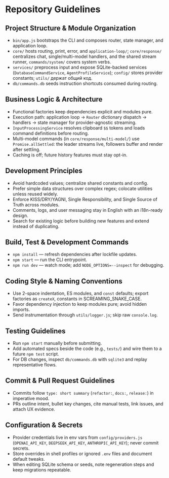 # Repository Guidelines

## Project Structure & Module Organization
- `bin/app.js` bootstraps the CLI and composes router, state manager, and application loop.
- `core/` hosts routing, print, error, and `application-loop/`; `core/response/` centralizes chat, single/multi-model handlers, and the shared stream runner, `commands/system/` covers system verbs.
- `services/` preprocess input and expose SQLite-backed services (`DatabaseCommandService`, `AgentProfileService`); `config/` stores provider constants; `utils/` держат общий код.
- `db/commands.db` seeds instruction shortcuts consumed during routing.

## Business Logic & Architecture
- Functional factories keep dependencies explicit and modules pure.
- Execution path: application loop → `Router` dictionary dispatch → handlers → state manager for provider-agnostic streaming.
- `InputProcessingService` resolves clipboard `$$` tokens and loads command definitions before routing.
- Multi-model commands (in `core/response/multi-model/`) use `Promise.allSettled`: the leader streams live, followers buffer and render after settling.
- Caching is off; future history features must stay opt-in.

## Development Principles
- Avoid hardcoded values; centralize shared constants and config.
- Prefer simple data structures over complex regex; colocate utilities unless reused widely.
- Enforce KISS/DRY/YAGNI, Single Responsibility, and Single Source of Truth across modules.
- Comments, logs, and user messaging stay in English with an i18n-ready design.
- Search for existing logic before building new features and extend instead of duplicating.

## Build, Test & Development Commands
- `npm install` — refresh dependencies after lockfile updates.
- `npm start` — run the CLI entrypoint.
- `npm run dev` — watch mode; add `NODE_OPTIONS=--inspect` for debugging.

## Coding Style & Naming Conventions
- Use 2-space indentation, ES modules, and `const` defaults; export factories as `createX`, constants in SCREAMING_SNAKE_CASE.
- Favor dependency injection to keep modules pure; avoid hidden imports.
- Send instrumentation through `utils/logger.js`; skip raw `console.log`.

## Testing Guidelines
- Run `npm start` manually before submitting.
- Add automated specs beside the code (e.g., `tests/`) and wire them to a future `npm test` script.
- For DB changes, inspect `db/commands.db` with `sqlite3` and replay representative flows.

## Commit & Pull Request Guidelines
- Commits follow `type: short summary` (`refactor:`, `docs:`, `release:`) in imperative mood.
- PRs outline intent, bullet key changes, cite manual tests, link issues, and attach UX evidence.

## Configuration & Secrets
- Provider credentials live in env vars from `config/providers.js` (`OPENAI_API_KEY`, `DEEPSEEK_API_KEY`, `ANTHROPIC_API_KEY`); never commit secrets.
- Store overrides in shell profiles or ignored `.env` files and document default tweaks.
- When editing SQLite schema or seeds, note regeneration steps and keep migrations repeatable.
